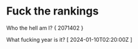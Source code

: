 # Fuck the rankings

Who the hell am I?
{ 2071402 }

What fucking year is it?
[ 2024-01-10T02:20:00Z ]
